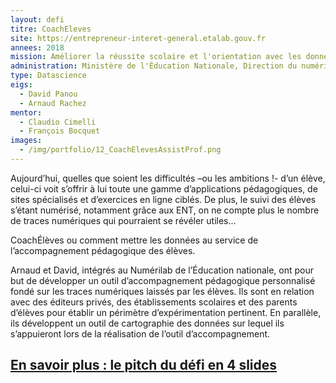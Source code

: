 ```yaml
---
layout: defi
titre: CoachEleves
site: https://entrepreneur-interet-general.etalab.gouv.fr
annees: 2018
mission: Améliorer la réussite scolaire et l'orientation avec les données d'apprentissage
administration: Ministère de l'Éducation Nationale, Direction du numérique pour l'éducation
type: Datascience
eigs:
  - David Panou
  - Arnaud Rachez
mentor:
  - Claudio Cimelli
  - François Bocquet
images:
  - /img/portfolio/12_CoachElevesAssistProf.png
---
```


Aujourd’hui, quelles que soient les difficultés –ou les ambitions !- d’un élève, celui-ci voit s’offrir à lui toute une gamme d’applications pédagogiques, de sites spécialisés et d’exercices en ligne ciblés. De plus, le suivi des élèves s’étant numérisé, notamment grâce aux ENT, on ne compte plus le nombre de traces numériques qui pourraient se révéler utiles...

CoachÉlèves ou comment mettre les données au service de l’accompagnement pédagogique des élèves.

Arnaud et David, intégrés au Numérilab de l’Éducation nationale, ont pour but de développer un outil d’accompagnement pédagogique personnalisé fondé sur les traces numériques laissés par les élèves. Ils sont en relation avec des éditeurs privés, des établissements scolaires et des parents d’élèves pour établir un périmètre d’expérimentation pertinent. En parallèle, ils développent un outil de cartographie des données sur lequel ils s’appuieront lors de la réalisation de l’outil d’accompagnement.
 
## [En savoir plus : le pitch du défi en 4 slides](https://www.slideshare.net/secret/75ef9FN8yeRrYK)
